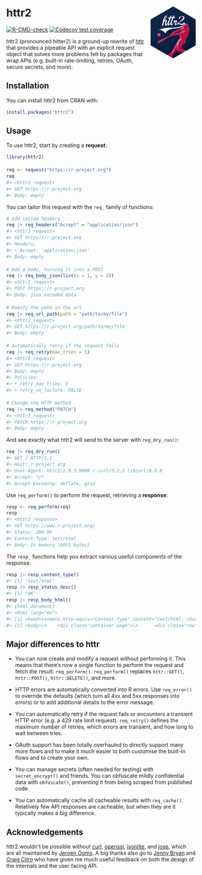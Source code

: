 
<!-- README.md is generated from README.Rmd. Please edit that file -->

# httr2 <a href="https://httr2.r-lib.org"><img src="man/figures/logo.png" align="right" height="138" alt="httr2 website" /></a>

<!-- badges: start -->

[![R-CMD-check](https://github.com/r-lib/httr2/actions/workflows/R-CMD-check.yaml/badge.svg)](https://github.com/r-lib/httr2/actions/workflows/R-CMD-check.yaml)
[![Codecov test
coverage](https://codecov.io/gh/r-lib/httr2/branch/main/graph/badge.svg)](https://app.codecov.io/gh/r-lib/httr2?branch=main)
<!-- badges: end -->

httr2 (pronounced hitter2) is a ground-up rewrite of
[httr](https://httr.r-lib.org) that provides a pipeable API with an
explicit request object that solves more problems felt by packages that
wrap APIs (e.g. built-in rate-limiting, retries, OAuth, secure secrets,
and more).

## Installation

You can install httr2 from CRAN with:

``` r
install.packages("httr2")
```

## Usage

To use httr2, start by creating a **request**:

``` r
library(httr2)

req <- request("https://r-project.org")
req
#> <httr2_request>
#> GET https://r-project.org
#> Body: empty
```

You can tailor this request with the `req_` family of functions:

``` r
# Add custom headers
req |> req_headers("Accept" = "application/json")
#> <httr2_request>
#> GET https://r-project.org
#> Headers:
#> • Accept: 'application/json'
#> Body: empty

# Add a body, turning it into a POST
req |> req_body_json(list(x = 1, y = 2))
#> <httr2_request>
#> POST https://r-project.org
#> Body: json encoded data

# Modify the path in the url
req |> req_url_path(path = "path/to/my/file")
#> <httr2_request>
#> GET https://r-project.org/path/to/my/file
#> Body: empty

# Automatically retry if the request fails
req |> req_retry(max_tries = 5)
#> <httr2_request>
#> GET https://r-project.org
#> Body: empty
#> Policies:
#> • retry_max_tries: 5
#> • retry_on_failure: FALSE

# Change the HTTP method
req |> req_method("PATCH")
#> <httr2_request>
#> PATCH https://r-project.org
#> Body: empty
```

And see exactly what httr2 will send to the server with `req_dry_run()`:

``` r
req |> req_dry_run()
#> GET / HTTP/1.1
#> Host: r-project.org
#> User-Agent: httr2/1.0.3.9000 r-curl/5.2.2 libcurl/8.6.0
#> Accept: */*
#> Accept-Encoding: deflate, gzip
```

Use `req_perform()` to perform the request, retrieving a **response**:

``` r
resp <- req_perform(req)
resp
#> <httr2_response>
#> GET https://www.r-project.org/
#> Status: 200 OK
#> Content-Type: text/html
#> Body: In memory (6951 bytes)
```

The `resp_` functions help you extract various useful components of the
response:

``` r
resp |> resp_content_type()
#> [1] "text/html"
resp |> resp_status_desc()
#> [1] "OK"
resp |> resp_body_html()
#> {html_document}
#> <html lang="en">
#> [1] <head>\n<meta http-equiv="Content-Type" content="text/html; charset=UTF-8 ...
#> [2] <body>\n    <div class="container page">\n      <div class="row">\n       ...
```

## Major differences to httr

- You can now create and modify a request without performing it. This
  means that there’s now a single function to perform the request and
  fetch the result: `req_perform()`. `req_perform()` replaces
  `httr::GET()`, `httr::POST()`, `httr::DELETE()`, and more.

- HTTP errors are automatically converted into R errors. Use
  `req_error()` to override the defaults (which turn all 4xx and 5xx
  responses into errors) or to add additional details to the error
  message.

- You can automatically retry if the request fails or encounters a
  transient HTTP error (e.g. a 429 rate limit request). `req_retry()`
  defines the maximum number of retries, which errors are transient, and
  how long to wait between tries.

- OAuth support has been totally overhauled to directly support many
  more flows and to make it much easier to both customise the built-in
  flows and to create your own.

- You can manage secrets (often needed for testing) with
  `secret_encrypt()` and friends. You can obfuscate mildly confidential
  data with `obfuscate()`, preventing it from being scraped from
  published code.

- You can automatically cache all cacheable results with `req_cache()`.
  Relatively few API responses are cacheable, but when they are it
  typically makes a big difference.

## Acknowledgements

httr2 wouldn’t be possible without
[curl](https://cran.dev/curl/),
[openssl](https://cran.dev/openssl/),
[jsonlite](https://cran.dev/jsonlite/), and
[jose](https://github.com/r-lib/jose/), which are all maintained by
[Jeroen Ooms](https://github.com/jeroen). A big thanks also go to [Jenny
Bryan](https://jennybryan.org) and [Craig
Citro](https://www.craigcitro.org) who have given me much useful
feedback on both the design of the internals and the user facing API.
